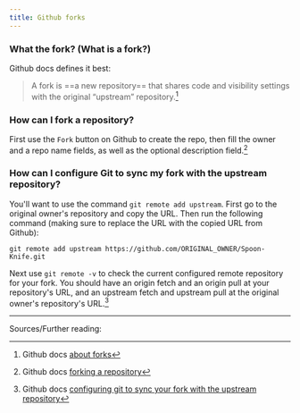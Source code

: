 ```yaml
---
title: Github forks
---
```

### What the fork? (What is a fork?)
Github docs defines it best:
> A fork is ==a new repository== that shares code and visibility settings with the original “upstream” repository.[^1]

### How can I fork a repository?
First use the `Fork` button on Github to create the repo, then fill the owner and a repo name fields, as well as the optional description field.[^2]

### How can I configure Git to sync my fork with the upstream repository?
You'll want to use the command `git remote add upstream`. First go to the original owner's repository and copy the URL. Then run the following command (making sure to replace the URL with the copied URL from Github):

```shell
git remote add upstream https://github.com/ORIGINAL_OWNER/Spoon-Knife.git
```

Next use `git remote -v` to check the current configured remote repository for your fork. You should have an origin fetch and an origin pull at your repository's URL, and an upstream fetch and upstream pull at the original owner's repository's URL.[^3]

<hr>

Sources/Further reading:

[^1]: Github docs [about forks](https://docs.github.com/en/pull-requests/collaborating-with-pull-requests/working-with-forks/fork-a-repo#about-forks)
[^2]: Github docs [forking a repository](https://docs.github.com/en/pull-requests/collaborating-with-pull-requests/working-with-forks/fork-a-repo#forking-a-repository)
[^3]: Github docs [configuring git to sync your fork with the upstream repository](https://docs.github.com/en/pull-requests/collaborating-with-pull-requests/working-with-forks/fork-a-repo#configuring-git-to-sync-your-fork-with-the-upstream-repository)